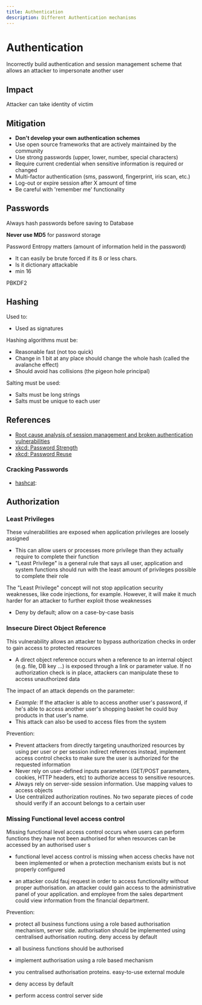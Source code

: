 ```yaml
---
title: Authentication
description: Different Authentication mechanisms
---
```


# Authentication

Incorrectly build authentication and session management scheme that allows an attacker to impersonate another user

## Impact

Attacker can take identity of victim

## Mitigation

- **Don't develop your own authentication schemes**
- Use open source frameworks that are actively maintained by the community
- Use strong passwords (upper, lower, number, special characters)
- Require current credential when sensitive information is required or changed
- Multi-factor authentication (sms, password, fingerprint, iris scan, etc.)
- Log-out or expire session after X amount of time
- Be careful with 'remember me' functionality

## Passwords

Always hash passwords before saving to Database

**Never use MD5** for password storage

Password Entropy matters (amount of information held in the password)

- It can easily be brute forced if its 8 or less chars.
- Is it dictionary attackable
- min 16

PBKDF2

## Hashing

Used to:

- Used as signatures

Hashing algorithms must be:

- Reasonable fast (not too quick)
- Change in 1 bit at any place should change the whole hash (called the avalanche effect)
- Should avoid has collisions (the pigeon hole principal)

Salting must be used:

- Salts must be long strings
- Salts must be unique to each user

## References

- [Root cause analysis of session management and broken authentication vulnerabilities](https://ieeexplore.ieee.org/abstract/document/6280203)
- [xkcd: Password Strength](https://xkcd.com/936/)
- [xkcd: Password Reuse](https://xkcd.com/792/)

### Cracking Passwords

- [hashcat](https://hashcat.net/hashcat/):

## Authorization

### Least Privileges

These vulnerabilities are exposed when application privileges are loosely assigned

- This can allow users or processes more privilege than they actually require to complete their function
- "Least Privilege" is a general rule that says all user, application and system functions should run with the least amount of privileges possible to complete their role

The "Least Privilege" concept will not stop application security weaknesses, like code injections, for example. However, it will make it much harder for an attacker to further exploit those weaknesses

- Deny by default; allow on a case-by-case basis

### Insecure Direct Object Reference

This vulnerability allows an attacker to bypass authorization checks in order to gain access to protected resources

- A direct object reference occurs when a reference to an internal object (e.g. file, DB key ...) is exposed through a link or parameter value. If no authorization check is in place, attackers can manipulate these to access unauthorized data

The impact of an attack depends on the parameter:

- _Example:_ If the attacker is able to access another user's password, if he's able to access another user's shopping basket he could buy products in that user's name.
- This attack can also be used to access files from the system

Prevention:

- Prevent attackers from directly targeting unauthorized resources by using per user or per session indirect references instead, implement access control checks to make sure the user is authorized for the requested information
- Never rely on user-defined inputs parameters (GET/POST parameters, cookies, HTTP headers, etc) to authorize access to sensitive resources.
- Always rely on server-side session information. Use mapping values to access objects
- Use centralized authorization routines. No two separate pieces of code should verify if an account belongs to a certain user

### Missing Functional level access control

Missing functional level access control occurs when users can perform functions they have not been authorised for when resources can be accessed by an authorised user s

- functional level access control is missing when access checks have not been implemented or when a protection mechanism exists but is not properly configured

- an attacker could fauj request in order to access functionality without proper authorisation. an attacker could gain access to the administrative panel of your application. and employee from the sales department could view information from the financial department.

Prevention:

- protect all business functions using a role based authorisation mechanism, server side. authorisation should be implemented using centralised authorisation routing. deny access by default

- all business functions should be authorised
- implement authorisation using a role based mechanism
- you centralised authorisation proteins. easy-to-use external module
- deny access by default
- perform access control server side
